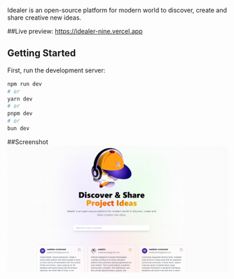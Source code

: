 Idealer is an open-source platform for modern world to discover, create and share creative new ideas.

##Live preview: 
https://idealer-nine.vercel.app
## Getting Started

First, run the development server:

```bash
npm run dev
# or
yarn dev
# or
pnpm dev
# or
bun dev
```
##Screenshot
![screenshot](https://github.com/WHAcKeR-T/Idealer/blob/main/Idealer%20screenshot.png)
